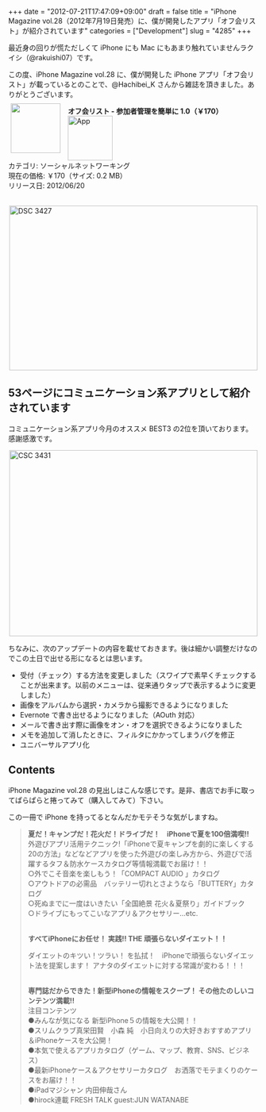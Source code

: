 +++
date = "2012-07-21T17:47:09+09:00"
draft = false
title = "iPhone Magazine vol.28（2012年7月19日発売）に、僕が開発したアプリ「オフ会リスト」が紹介されています"
categories = ["Development"]
slug = "4285"
+++

最近身の回りが慌ただしくて iPhone にも Mac にもあまり触れていませんラクイシ（@rakuishi07）です。

この度、iPhone Magazine vol.28 に、僕が開発した iPhone アプリ「オフ会リスト」が載っているとのことで、@Hachibei_K さんから雑誌を頂きました。ありがとうございます。

<a href="https://itunes.apple.com/jp/app/id533017985?mt=8&uo=4&at=11l3RT" target="_blank" rel="nofollow"><img width="100" class="alignleft" align="left" src="http://a4.mzstatic.com/us/r1000/076/Purple/v4/bb/ae/7f/bbae7fe1-2276-94ca-d6f6-73847f002af2/mza_7142949790401148668.100x100-75.png" style="margin: -5px 15px 1px 5px;"></a><strong> オフ会リスト - 参加者管理を簡単に 1.0（￥170）</strong><a href="https://itunes.apple.com/jp/app/id533017985?mt=8&uo=4&at=11l3RT" target="_blank" rel="nofollow"><img src="/images/2012/12/viewinitunes_jp.png" style="vertical-align:bottom;" width="90" alt="App"></a><br> カテゴリ: ソーシャルネットワーキング<br> 現在の価格: ￥170（サイズ: 0.2 MB）<br> リリース日: 2012/06/20<br style="clear: both;"><br />

<img style="display:block; margin-left:auto; margin-right:auto;" src="/images/2012/07/DSC_3427.jpg" alt="DSC 3427" title="DSC_3427.JPG" border="0" width="500" height="332" />

<h2>53ページにコミュニケーション系アプリとして紹介されています</h2>

コミュニケーション系アプリ今月のオススメ BEST3 の2位を頂いております。感謝感激です。

<img style="display:block; margin-left:auto; margin-right:auto;" src="/images/2012/07/CSC_3431.jpg" alt="CSC 3431" title="CSC_3431.JPG" border="0" width="500" height="375" />

ちなみに、次のアップデートの内容を載せておきます。後は細かい調整だけなのでこの土日で出せる形になるとは思います。

<ul><li>受付（チェック）する方法を変更しました（スワイプで素早くチェックすることが出来ます。以前のメニューは、従来通りタップで表示するように変更しました）</li>
<li>画像をアルバムから選択・カメラから撮影できるようになりました</li>
<li>Evernote で書き出せるようになりました（AOuth 対応）</li>
<li>メールで書き出す際に画像をオン・オフを選択できるようになりました</li>
<li>メモを追加して消したときに、フィルタにかかってしまうバグを修正</li>
<li>ユニバーサルアプリ化</li></ul>

<h2>Contents</h2>

iPhone Magazine vol.28 の見出しはこんな感じです。是非、書店でお手に取ってぱらぱらと捲ってみて（購入してみて）下さい。

この一冊で iPhone を持ってるとなんだかモテそうな気がしますね。

<blockquote><p><strong>夏だ！キャンプだ！花火だ！ドライブだ！　iPhoneで夏を100倍満喫!!</strong><br />
外遊びアプリ活用テクニック!「iPhoneで夏キャンプを劇的に楽しくする20の方法」などなどアプリを使った外遊びの楽しみ方から、外遊びで活躍するタフ＆防水ケースカタログ等情報満載でお届け！！<br />
○外でこそ音楽を楽しもう！「COMPACT AUDIO 」カタログ<br />
○アウトドアの必需品　バッテリー切れとさようなら「BUTTERY」カタログ<br />
○死ぬまでに一度はいきたい「全国絶景 花火＆夏祭り」ガイドブック<br />
○ドライブにもってこいなアプリ＆アクセサリー...etc.<br /><br />

<strong>すべてiPhoneにお任せ！ 実践!! THE 頑張らないダイエット！！</strong><br />

ダイエットのキツい！ツラい！ を払拭！　iPhoneで頑張らないダイエット法を提案します！ アナタのダイエットに対する常識が変わる！！！<br /><br />

<strong>専門誌だからできた！新型iPhoneの情報をスクープ！ その他たのしいコンテンツ満載!!</strong><br />
注目コンテンツ<br />
●みんなが気になる 新型iPhone５の情報を大公開！！<br />
●スリムクラブ真栄田賢　小森 純　小日向えりの大好きおすすめアプリ＆iPhoneケースを大公開！<br />
●本気で使えるアプリカタログ（ゲーム、マップ、教育、SNS、ビジネス）<br />
●最新iPhoneケース＆アクセサリーカタログ　お洒落でモテまくりのケースをお届け！！<br />
●iPadマジシャン 内田伸哉さん　　<br />
●hirock連載 FRESH TALK guest:JUN WATANABE<br /></p></blockquote>
